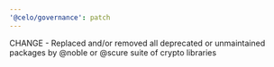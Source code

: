 ```yaml
---
'@celo/governance': patch
---
```


CHANGE - Replaced and/or removed all deprecated or unmaintained packages by @noble or @scure suite of crypto libraries
